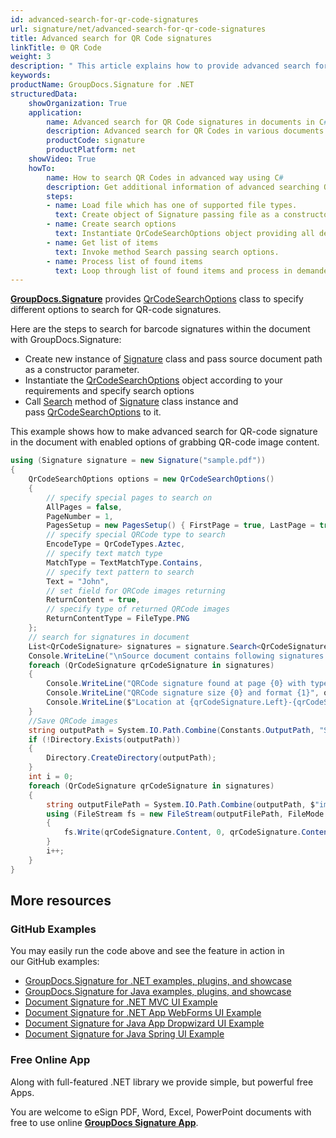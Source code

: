 ```yaml
---
id: advanced-search-for-qr-code-signatures
url: signature/net/advanced-search-for-qr-code-signatures
title: Advanced search for QR Code signatures
linkTitle: 🌐 QR Code
weight: 3
description: " This article explains how to provide advanced search for QR Code electronic signatures with GroupDocs.Signature API."
keywords: 
productName: GroupDocs.Signature for .NET
structuredData:
    showOrganization: True
    application:    
        name: Advanced search for QR Code signatures in documents in C#    
        description: Advanced search for QR Codes in various documents fast and easily with C# language and GroupDocs.Signature for .NET APIs
        productCode: signature
        productPlatform: net 
    showVideo: True
    howTo:
        name: How to search QR Codes in advanced way using C# 
        description: Get additional information of advanced searching QR Code signatures in documents with C#
        steps:
        - name: Load file which has one of supported file types.
          text: Create object of Signature passing file as a constructor parameter. You can use either file path or file stream. 
        - name: Create search options 
          text: Instantiate QrCodeSearchOptions object providing all demanded data like type, pages setup or return content.
        - name: Get list of items 
          text: Invoke method Search passing search options.
        - name: Process list of found items
          text: Loop through list of found items and process in demanded way.
---
```

[**GroupDocs.Signature**](https://products.groupdocs.com/signature/net) provides [QrCodeSearchOptions](https://reference.groupdocs.com/signature/net/groupdocs.signature.options/qrcodesearchoptions) class to specify different options to search for QR-code signatures.

Here are the steps to search for barcode signatures within the document with GroupDocs.Signature:

* Create new instance of [Signature](https://reference.groupdocs.com/signature/net/groupdocs.signature/signature) class and pass source document path as a constructor parameter.
* Instantiate the [QrCodeSearchOptions](https://reference.groupdocs.com/signature/net/groupdocs.signature.options/qrcodesearchoptions) object according to your requirements and specify search options
* Call [Search](https://reference.groupdocs.com/signature/net/groupdocs.signature/signature/search) method of [Signature](https://reference.groupdocs.com/signature/net/groupdocs.signature/signature) class instance and pass [QrCodeSearchOptions](https://reference.groupdocs.com/signature/net/groupdocs.signature.options/qrcodesearchoptions) to it.

This example shows how to make advanced search for QR-code signature in the document with enabled options of grabbing QR-code image content.

```csharp
using (Signature signature = new Signature("sample.pdf"))
{
    QrCodeSearchOptions options = new QrCodeSearchOptions()
    {
        // specify special pages to search on
        AllPages = false,
        PageNumber = 1,
        PagesSetup = new PagesSetup() { FirstPage = true, LastPage = true, OddPages = false, EvenPages = false },
        // specify special QRCode type to search
        EncodeType = QrCodeTypes.Aztec,
        // specify text match type
        MatchType = TextMatchType.Contains,
        // specify text pattern to search
        Text = "John",
        // set field for QRCode images returning
        ReturnContent = true,
        // specify type of returned QRCode images
        ReturnContentType = FileType.PNG
    };
    // search for signatures in document
    List<QrCodeSignature> signatures = signature.Search<QrCodeSignature>(options); //For evaluation version is 0
    Console.WriteLine("\nSource document contains following signatures.");
    foreach (QrCodeSignature qrCodeSignature in signatures)
    {
        Console.WriteLine("QRCode signature found at page {0} with type {1} and text {2}", qrCodeSignature.PageNumber, qrCodeSignature.EncodeType, qrCodeSignature.Text);
        Console.WriteLine("QRCode signature size {0} and format {1}", qrCodeSignature.Content?.Length, qrCodeSignature.Format);
        Console.WriteLine($"Location at {qrCodeSignature.Left}-{qrCodeSignature.Top}. Size is {qrCodeSignature.Width}x{qrCodeSignature.Height}.");
    }
    //Save QRCode images
    string outputPath = System.IO.Path.Combine(Constants.OutputPath, "SearchForQRCodeAdvanced");
    if (!Directory.Exists(outputPath))
    {
        Directory.CreateDirectory(outputPath);
    }
    int i = 0;
    foreach (QrCodeSignature qrCodeSignature in signatures)
    {
        string outputFilePath = System.IO.Path.Combine(outputPath, $"image{i}{qrCodeSignature.Format.Extension}");
        using (FileStream fs = new FileStream(outputFilePath, FileMode.Create))
        {
            fs.Write(qrCodeSignature.Content, 0, qrCodeSignature.Content.Length);
        }
        i++;
    }
}
```

## More resources

### GitHub Examples

You may easily run the code above and see the feature in action in our GitHub examples:

* [GroupDocs.Signature for .NET examples, plugins, and showcase](https://github.com/groupdocs-signature/GroupDocs.Signature-for-.NET)
* [GroupDocs.Signature for Java examples, plugins, and showcase](https://github.com/groupdocs-signature/GroupDocs.Signature-for-Java)
* [Document Signature for .NET MVC UI Example](https://github.com/groupdocs-signature/GroupDocs.Signature-for-.NET-MVC)
* [Document Signature for .NET App WebForms UI Example](https://github.com/groupdocs-signature/GroupDocs.Signature-for-.NET-WebForms)
* [Document Signature for Java App Dropwizard UI Example](https://github.com/groupdocs-signature/GroupDocs.Signature-for-Java-Dropwizard)
* [Document Signature for Java Spring UI Example](https://github.com/groupdocs-signature/GroupDocs.Signature-for-Java-Spring)

### Free Online App

Along with full-featured .NET library we provide simple, but powerful free Apps.

You are welcome to eSign PDF, Word, Excel, PowerPoint documents with free to use online **[GroupDocs Signature App](https://products.groupdocs.app/signature)**.

